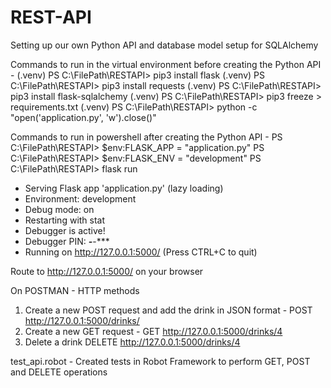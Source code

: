 # REST-API
Setting up our own Python API and database model setup for SQLAlchemy

Commands to run in the virtual environment before creating the Python API -
(.venv) PS C:\FilePath\RESTAPI> pip3 install flask
(.venv) PS C:\FilePath\RESTAPI> pip3 install requests
(.venv) PS C:\FilePath\RESTAPI> pip3 install flask-sqlalchemy
(.venv) PS C:\FilePath\RESTAPI> pip3 freeze > requirements.txt
(.venv) PS C:\FilePath\RESTAPI> python -c "open('application.py', 'w').close()"

Commands to run in powershell after creating the Python API -
PS C:\FilePath\RESTAPI> $env:FLASK_APP = "application.py"
PS C:\FilePath\RESTAPI> $env:FLASK_ENV = "development"
PS C:\FilePath\RESTAPI> flask run
 * Serving Flask app 'application.py' (lazy loading)
 * Environment: development
 * Debug mode: on
 * Restarting with stat
 * Debugger is active!
 * Debugger PIN: ***-***-***
 * Running on http://127.0.0.1:5000/ (Press CTRL+C to quit)

Route to http://127.0.0.1:5000/ on your browser 

On POSTMAN - HTTP methods
1. Create a new POST request and add the drink in JSON format - 
POST http://127.0.0.1:5000/drinks/
2. Create a new GET request -
GET http://127.0.0.1:5000/drinks/4
3. Delete a drink
DELETE http://127.0.0.1:5000/drinks/4

test_api.robot - Created tests in Robot Framework to perform GET, POST and DELETE operations
